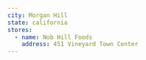 ```yaml
---
city: Morgan Hill
state: california
stores:
  - name: Nob Hill Foods
    address: 451 Vineyard Town Center
---
```

